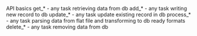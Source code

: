 API basics
get_* - any task retrieving data from db
add_* - any task writing new record to db
update_* - any task update existing record in db
process_* - any task parsing data from flat file and transforming to db ready formats
delete_* - any task removing data from db
